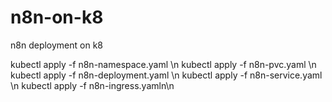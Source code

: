 # n8n-on-k8
n8n deployment on k8


kubectl apply -f n8n-namespace.yaml \n
kubectl apply -f n8n-pvc.yaml \n
kubectl apply -f n8n-deployment.yaml \n
kubectl apply -f n8n-service.yaml \n
kubectl apply -f n8n-ingress.yamln\n


